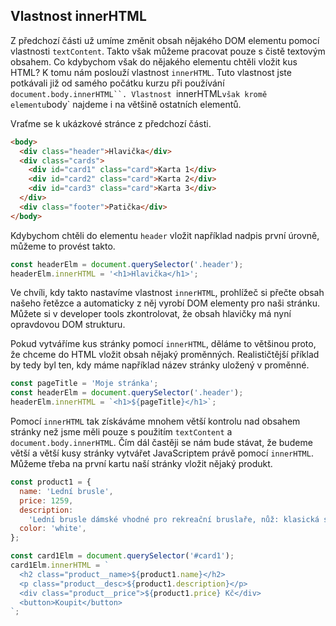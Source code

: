 ## Vlastnost innerHTML

Z předchozí části už umíme změnit obsah nějakého DOM elementu pomocí vlastnosti `textContent`. Takto však můžeme pracovat pouze s čistě textovým obsahem. Co kdybychom však do nějakého elementu chtěli vložit kus HTML? K tomu nám poslouží vlastnost `innerHTML`. Tuto vlastnost jste potkávali již od samého počátku kurzu při používání `document.body.innerHTML``. Vlastnost `innerHTML` však kromě elementu `body` najdeme i na většině ostatních elementů.

Vraťme se k ukázkové stránce z předchozí části.

```html
<body>
  <div class="header">Hlavička</div>
  <div class="cards">
    <div id="card1" class="card">Karta 1</div>
    <div id="card2" class="card">Karta 2</div>
    <div id="card3" class="card">Karta 3</div>
  </div>
  <div class="footer">Patička</div>
</body>
```

Kdybychom chtěli do elementu `header` vložit například nadpis první úrovně, můžeme to provést takto.

```js
const headerElm = document.querySelector('.header');
headerElm.innerHTML = '<h1>Hlavička</h1>';
```

Ve chvíli, kdy takto nastavíme vlastnost `innerHTML`, prohlížeč si přečte obsah našeho řetězce a automaticky z něj vyrobí DOM elementy pro naši stránku. Můžete si v developer tools zkontrolovat, že obsah hlavičky má nyní opravdovou DOM strukturu.

Pokud vytváříme kus stránky pomocí `innerHTML`, děláme to většinou proto, že chceme do HTML vložit obsah nějaký proměnných. Realističtější příklad by tedy byl ten, kdy máme například název stránky uložený v proměnné.

```js
const pageTitle = 'Moje stránka';
const headerElm = document.querySelector('.header');
headerElm.innerHTML = `<h1>${pageTitle}</h1>`;
```

Pomocí `innerHTML` tak získáváme mnohem větší kontrolu nad obsahem stránky než jsme měli pouze s použitím `textContent` a `document.body.innerHTML`. Čím dál častěji se nám bude stávat, že budeme větší a větší kusy stránky vytvářet JavaScriptem právě pomocí `innerHTML`. Můžeme třeba na první kartu naší stránky vložit nějaký produkt.

```js
const product1 = {
  name: 'Lední brusle',
  price: 1259,
  description:
    'Lední brusle dámské vhodné pro rekreační bruslaře, nůž: klasická svařovaná brusle, nerezová ocel',
  color: 'white',
};

const card1Elm = document.querySelector('#card1');
card1Elm.innerHTML = `
  <h2 class="product__name>${product1.name}</h2>
  <p class="product__desc>${product1.description}</p>
  <div class="product__price">${product1.price} Kč</div>
  <button>Koupit</button>
`;
```
